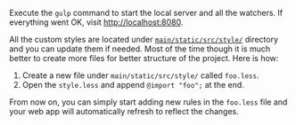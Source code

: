 Execute the `gulp` command to start the local server and all the watchers. If everything went OK, visit [http://localhost:8080](http://localhost:8080).

All the custom styles are located under [`main/static/src/style/`](https://github.com/gae-init/gae-init/tree/master/main/static/src/style) directory and you can update them if needed. Most of the time though it is much better to create more files for better structure of the project. Here is how:

1. Create a new file under `main/static/src/style/` called `foo.less`.
2. Open the `style.less` and append `@import "foo";` at the end.

From now on, you can simply start adding new rules in the `foo.less` file and your web app will automatically refresh to reflect the changes.
